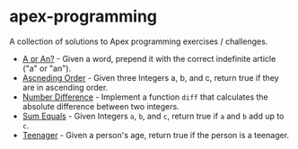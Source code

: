 # apex-programming
A collection of solutions to Apex programming exercises / challenges.

- [A or An?](https://github.com/kharizzakaye/apex-programming/blob/main/a-or-an.cls) - Given a word, prepend it with the correct indefinite article ("a" or "an").
- [Ascneding Order](https://github.com/kharizzakaye/apex-programming/blob/main/ascending-order.cls) - Given three Integers a, b, and c, return true if they are in ascending order.
- [Number Difference](https://github.com/kharizzakaye/apex-programming/blob/main/number-difference.cls) - Implement a function <code>diff</code> that calculates the absolute difference between two integers.
- [Sum Equals](https://github.com/kharizzakaye/apex-programming/blob/main/sum-equals.cls) - Given Integers <code>a</code>, <code>b</code>, and <code>c</code>, return true if <code>a</code> and <code>b</code> add up to <code>c</code>.
- [Teenager](https://github.com/kharizzakaye/apex-programming/blob/main/check-if-teenager.cls) - Given a person's age, return true if the person is a teenager.
